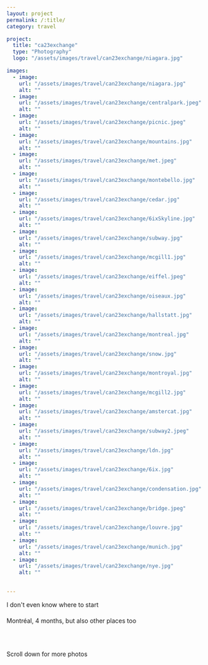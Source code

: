 ```yaml
---
layout: project
permalink: /:title/
category: travel

project:
  title: "ca23exchange"
  type: "Photography"
  logo: "/assets/images/travel/can23exchange/niagara.jpg"

images:
  - image:
    url: "/assets/images/travel/can23exchange/niagara.jpg"
    alt: ""
  - image:
    url: "/assets/images/travel/can23exchange/centralpark.jpeg"
    alt: ""
  - image:
    url: "/assets/images/travel/can23exchange/picnic.jpeg"
    alt: ""
  - image:
    url: "/assets/images/travel/can23exchange/mountains.jpg"
    alt: ""
  - image:
    url: "/assets/images/travel/can23exchange/met.jpeg"
    alt: ""
  - image:
    url: "/assets/images/travel/can23exchange/montebello.jpg"
    alt: ""
  - image:
    url: "/assets/images/travel/can23exchange/cedar.jpg"
    alt: ""
  - image:
    url: "/assets/images/travel/can23exchange/6ixSkyline.jpg"
    alt: ""
  - image:
    url: "/assets/images/travel/can23exchange/subway.jpg"
    alt: ""
  - image:
    url: "/assets/images/travel/can23exchange/mcgill1.jpg"
    alt: ""
  - image:
    url: "/assets/images/travel/can23exchange/eiffel.jpeg"
    alt: ""
  - image:
    url: "/assets/images/travel/can23exchange/oiseaux.jpg"
    alt: ""
  - image:
    url: "/assets/images/travel/can23exchange/hallstatt.jpg"
    alt: ""
  - image:
    url: "/assets/images/travel/can23exchange/montreal.jpg"
    alt: ""
  - image:
    url: "/assets/images/travel/can23exchange/snow.jpg"
    alt: ""
  - image:
    url: "/assets/images/travel/can23exchange/montroyal.jpg"
    alt: ""
  - image:
    url: "/assets/images/travel/can23exchange/mcgill2.jpg"
    alt: ""
  - image:
    url: "/assets/images/travel/can23exchange/amstercat.jpg"
    alt: ""
  - image:
    url: "/assets/images/travel/can23exchange/subway2.jpeg"
    alt: ""
  - image:
    url: "/assets/images/travel/can23exchange/ldn.jpg"
    alt: ""
  - image:
    url: "/assets/images/travel/can23exchange/6ix.jpg"
    alt: ""
  - image:
    url: "/assets/images/travel/can23exchange/condensation.jpg"
    alt: ""
  - image:
    url: "/assets/images/travel/can23exchange/bridge.jpeg"
    alt: ""
  - image:
    url: "/assets/images/travel/can23exchange/louvre.jpg"
    alt: ""
  - image:
    url: "/assets/images/travel/can23exchange/munich.jpg"
    alt: ""
  - image:
    url: "/assets/images/travel/can23exchange/nye.jpg"
    alt: ""
  

---
```


<p style="margin-bottom: 20px;">I don't even know where to start</p>

<p style="margin-bottom: 60px;">Montréal, 4 months, but also other places too</p>

<p>Scroll down for more photos</p>